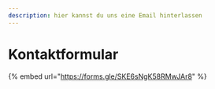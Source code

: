 ```yaml
---
description: hier kannst du uns eine Email hinterlassen
---
```


# Kontaktformular



{% embed url="https://forms.gle/SKE6sNgK58RMwJAr8" %}
